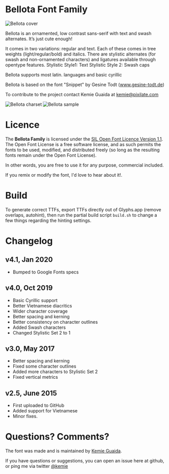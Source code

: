 
Bellota Font Family
==============================
![Bellota cover](http://www.pixilate.com/roots/wp-content/uploads/2012/12/bellota1.png)

Bellota is an ornamented, low contrast sans-serif with text and swash alternates. It’s just cute enough!

It comes in two variations: regular and text. Each of these comes in tree weights (light/regular/bold) and italics. There are stylistic alternates (for swash and non-ornamented characters) and ligatures available through opentype features.
Stylistic Style1: Text
Stylistic Style 2: Swash caps

Bellota supports most latin. languages and basic cyrillic

Bellota is based on the font "Snippet" by Gesine Todt (www.gesine-todt.de)


To contribute to the project contact Kemie Guaida at kemie@pixilate.com

![Bellota charset](http://www.pixilate.com/roots/wp-content/uploads/2012/12/bellota-04.png)
![Bellota sample](http://www.pixilate.com/roots/wp-content/uploads/2012/12/bellota2.png)


# Licence	  
The **Bellota Family** is licensed under the [SIL Open Font Licence Version 1.1](http://scripts.sil.org/OFL). The Open Font License is a free software license, and as such permits the fonts to be used, modified, and distributed freely (so long as the resulting fonts remain under the Open Font License). 

In other words, you are free to use it for any purpose, commercial included.

If you remix or modify the font, I'd love to hear about it!.

# Build
To generate correct TTFs, export TTFs directly out of Glyphs.app (remove overlaps, autohint), then run the partial build script `build.sh` to change a few things regarding the hinting settings.

# Changelog	 

## v4.1, Jan 2020
+ Bumped to Google Fonts specs 

## v4.0, Oct  2019 
+ Basic Cyrillic support
+ Better Vietnamese diacritics
+ Wider character coverage
+ Better spacing and kerning
+ Better consistency on character outlines
+ Added Swash characters
+ Changed Stylistic Set 2 to 1

## v3.0, May 2017
+ Better spacing and kerning
+ Fixed some character outlines
+ Added more characters to Stylistic Set 2
+ Fixed vertical metrics 
## v2.5, June 2015
+ First uploaded to GitHub
+ Added support for Vietnamese
+ Minor fixes.

# Questions? Comments?
The font was made and is maintained by [Kemie Guaida](http://www.pixilate.com). 

If you have questions or suggestions, you can open an issue here at github, or ping me via twitter [@kemie](http://twitter.com/kemie)




